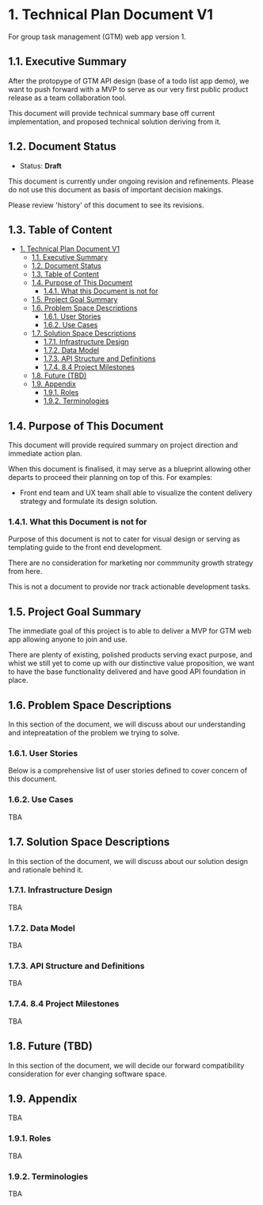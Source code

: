 # 1. Technical Plan Document V1

For group task management (GTM) web app version 1.

## 1.1. Executive Summary

After the protopype of GTM API design (base of a todo list app demo), we want to push forward with a MVP to serve as our very first public product release as a team collaboration tool.

This document will provide technical summary base off current implementation, and proposed technical solution deriving from it.

## 1.2. Document Status

* Status: **Draft**

This document is currently under ongoing revision and refinements. Please do not use this document as basis of important decision makings.

Please review 'history' of this document to see its revisions.

## 1.3. Table of Content

- [1. Technical Plan Document V1](#1-technical-plan-document-v1)
  - [1.1. Executive Summary](#11-executive-summary)
  - [1.2. Document Status](#12-document-status)
  - [1.3. Table of Content](#13-table-of-content)
  - [1.4. Purpose of This Document](#14-purpose-of-this-document)
    - [1.4.1. What this Document is not for](#141-what-this-document-is-not-for)
  - [1.5. Project Goal Summary](#15-project-goal-summary)
  - [1.6. Problem Space Descriptions](#16-problem-space-descriptions)
    - [1.6.1. User Stories](#161-user-stories)
    - [1.6.2. Use Cases](#162-use-cases)
  - [1.7. Solution Space Descriptions](#17-solution-space-descriptions)
    - [1.7.1. Infrastructure Design](#171-infrastructure-design)
    - [1.7.2. Data Model](#172-data-model)
    - [1.7.3. API Structure and Definitions](#173-api-structure-and-definitions)
    - [1.7.4. 8.4 Project Milestones](#174-84-project-milestones)
  - [1.8. Future (TBD)](#18-future-tbd)
  - [1.9. Appendix](#19-appendix)
    - [1.9.1. Roles](#191-roles)
    - [1.9.2. Terminologies](#192-terminologies)

## 1.4. Purpose of This Document

This document will provide required summary on project direction and immediate action plan.

When this document is finalised, it may serve as a blueprint allowing other departs to proceed their planning on top of this. For examples:

* Front end team and UX team shall able to visualize the content delivery strategy and formulate its design solution.

### 1.4.1. What this Document is not for

Purpose of this document is not to cater for visual design or serving as templating guide to the front end development.

There are no consideration for marketing nor commmunity growth strategy from here.

This is not a document to provide nor track actionable development tasks.

## 1.5. Project Goal Summary

The immediate goal of this project is to able to deliver a MVP for GTM web app allowing anyone to join and use.

There are plenty of existing, polished products serving exact purpose, and whist we still yet to come up with our distinctive value proposition, we want to have the base functionality delivered and have good API foundation in place.

## 1.6. Problem Space Descriptions

In this section of the document, we will discuss about our understanding and intepreatation of the problem we trying to solve.

### 1.6.1. User Stories

Below is a comprehensive list of user stories defined to cover concern of this document.

### 1.6.2. Use Cases

TBA

## 1.7. Solution Space Descriptions

In this section of the document, we will discuss about our solution design and rationale behind it.

### 1.7.1. Infrastructure Design

TBA

### 1.7.2. Data Model

TBA

### 1.7.3. API Structure and Definitions

TBA

### 1.7.4. 8.4 Project Milestones

TBA

## 1.8. Future (TBD)

In this section of the document, we will decide our forward compatibility consideration for ever changing software space.

## 1.9. Appendix

TBA

### 1.9.1. Roles

TBA

### 1.9.2. Terminologies

TBA
